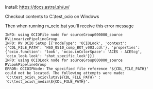 Install: https://docs.astral.sh/uv/

Checkout contents to C:\test_ocio on Windows 

Then when running rv_ocio.bat you'll receive this error message

```
INFO: using OCIOFile node for sourceGroup000000_source RVLinearizePipelineGroup
INFO: RV OCIO Setup [{'nodeType': 'OCIOLook', 'context': {'CDL_FILE_PATH': 'HSO_0510_comp_BOT_v003.cdl'}, 'properties': {'ocio.function': 'look', 'ocio.inColorSpace': 'ACES - ACEScg', 'ocio_look.look': 'shot_specific_look'}}]
INFO: using OCIOLook node for sourceGroup000000_source RVLookPipelineGroup
ERROR: OCIOIPNode: The specified file reference '${CDL_FILE_PATH}' could not be located. The following attempts were made: 'C:\test_ocio\_ocio\luts\${CDL_FILE_PATH}' : 'C:\test_ocio\_media\${CDL_FILE_PATH}'.
```
